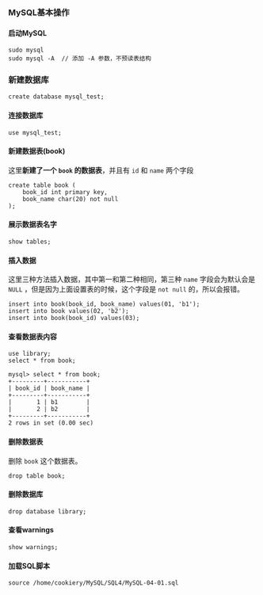 ### MySQL基本操作

#### 启动MySQL

```shell
sudo mysql 
sudo mysql -A  // 添加 -A 参数，不预读表结构
```

### 新建数据库

```mysql
create database mysql_test;
```

#### 连接数据库

```mysql
use mysql_test;
```

#### 新建数据表(book)

这里**新建了一个 `book` 的数据表**，并且有 `id` 和 `name` 两个字段

```mysql
create table book (
    book_id int primary key, 
    book_name char(20) not null
);
```

#### 展示数据表名字

```mysql
show tables;
```

#### 插入数据

这里三种方法插入数据，其中第一和第二种相同，第三种 `name` 字段会为默认会是 `NULL` ，但是因为上面设置表的时候，这个字段是 `not null` 的，所以会报错。

```mysql
insert into book(book_id, book_name) values(01, 'b1');
insert into book values(02, 'b2');
insert into book(book_id) values(03);
```

#### 查看数据表内容

```mysql
use library;
select * from book;

mysql> select * from book;
+---------+-----------+
| book_id | book_name |
+---------+-----------+
|       1 | b1        |
|       2 | b2        |
+---------+-----------+
2 rows in set (0.00 sec)
```

#### 删除数据表

删除 `book` 这个数据表。

```mysql
drop table book;
```

#### 删除数据库

```mysql
drop database library;
```

#### 查看warnings

```mysql
show warnings;
```

#### 加载SQL脚本

```mysql
source /home/cookiery/MySQL/SQL4/MySQL-04-01.sql
```

